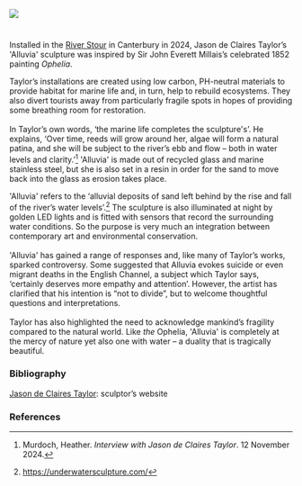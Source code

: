 <a href="https://www.kent-maps.online"><img src="https://kent-map.github.io/mdpress/juncture/ve-button.png"></a>

<param ve-config 
       title="Jason de Claires Taylor’s ‘Alluvia’"
       author="Heather Murdoch"
       banner="https://stor.artstor.org/stor/1992c9ab-c8fa-4648-a00d-e60affd502f3" 
       layout="vertical">
       
<param ve-entity eid="Q29303" title="Canterbury">

#

Installed in the [River Stour](/landscape/literary-stour/) in Canterbury in 2024, Jason de Claires Taylor’s 'Alluvia' sculpture was inspired by Sir John Everett Millais’s celebrated 1852 painting _Ophelia_. 
<param ve-image url="https://upload.wikimedia.org/wikipedia/commons/2/21/John_everett_millais%2C_ofelia%2C_1851-52%2C_01.jpg" label="Ophelia" attribution="John Everett Millais, via Wikimedia Commons" license="CC BY 3.0">

Taylor’s installations are created using low carbon, PH-neutral materials to provide habitat for marine life and, in turn, help to rebuild ecosystems. They also divert tourists away from particularly fragile spots in hopes of providing some breathing room for restoration. 
<br><br>
In Taylor’s own words, ‘the marine life completes the sculpture's’. He explains, ‘Over time, reeds will grow around her, algae will form a natural patina, and she will be subject to the river’s ebb and flow – both in water levels and clarity.’[^ref1]  'Alluvia' is made out of recycled glass and marine stainless steel, but she is also set in a resin in order for the sand to move back into the glass as erosion takes place.
<param ve-image url="https://stor.artstor.org/stor/bca48004-8c26-45e1-a3c1-8f0a91a68688" label="Jason de Claires Taylor’s 'Alluvia' sculpture" attribution="Heather Murdoch">

'Alluvia' refers to the ‘alluvial deposits of sand left behind by the rise and fall of the river’s water levels’.[^ref2]  The sculpture is also illuminated at night by golden LED lights and is fitted with sensors that record the surrounding water conditions. So the purpose is very much an integration between contemporary art and environmental conservation. 
<br><br>
'Alluvia' has gained a range of responses and, like many of Taylor’s works, sparked controversy. Some suggested that Alluvia evokes suicide or even migrant deaths in the English Channel, a subject which Taylor says, ‘certainly deserves more empathy and attention’. However, the artist has clarified that his intention is “not to divide”, but to welcome thoughtful questions and interpretations. 
<br><br>
Taylor has also highlighted the need to acknowledge mankind’s fragility compared to the natural world. Like _the_ Ophelia, 'Alluvia' is completely at the mercy of nature yet also one with water – a duality that is tragically beautiful. 
<param ve-image url="https://stor.artstor.org/stor/baa2763f-cb65-4c0e-b2fb-a4ea0a7837fa" label="Jason de Claires Taylor">

### Bibliography 
[Jason de Claires Taylor](https://underwatersculpture.com/): sculptor’s website   

### References

[^ref1]:  Murdoch, Heather. _Interview with Jason de Claires Taylor_. 12 November 2024.
[^ref2]:  https://underwatersculpture.com/  

